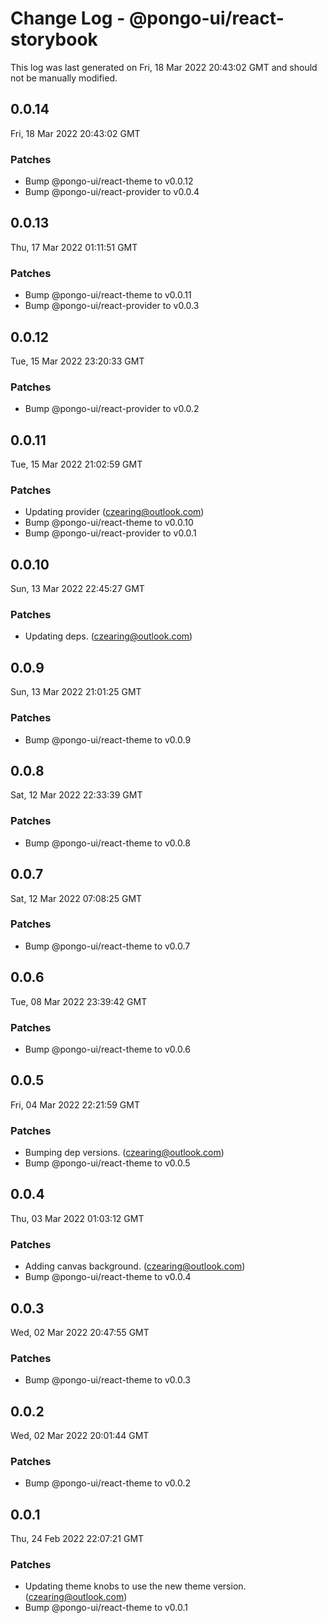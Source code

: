# Change Log - @pongo-ui/react-storybook

This log was last generated on Fri, 18 Mar 2022 20:43:02 GMT and should not be manually modified.

<!-- Start content -->

## 0.0.14

Fri, 18 Mar 2022 20:43:02 GMT

### Patches

- Bump @pongo-ui/react-theme to v0.0.12
- Bump @pongo-ui/react-provider to v0.0.4

## 0.0.13

Thu, 17 Mar 2022 01:11:51 GMT

### Patches

- Bump @pongo-ui/react-theme to v0.0.11
- Bump @pongo-ui/react-provider to v0.0.3

## 0.0.12

Tue, 15 Mar 2022 23:20:33 GMT

### Patches

- Bump @pongo-ui/react-provider to v0.0.2

## 0.0.11

Tue, 15 Mar 2022 21:02:59 GMT

### Patches

- Updating provider (czearing@outlook.com)
- Bump @pongo-ui/react-theme to v0.0.10
- Bump @pongo-ui/react-provider to v0.0.1

## 0.0.10

Sun, 13 Mar 2022 22:45:27 GMT

### Patches

- Updating deps. (czearing@outlook.com)

## 0.0.9

Sun, 13 Mar 2022 21:01:25 GMT

### Patches

- Bump @pongo-ui/react-theme to v0.0.9

## 0.0.8

Sat, 12 Mar 2022 22:33:39 GMT

### Patches

- Bump @pongo-ui/react-theme to v0.0.8

## 0.0.7

Sat, 12 Mar 2022 07:08:25 GMT

### Patches

- Bump @pongo-ui/react-theme to v0.0.7

## 0.0.6

Tue, 08 Mar 2022 23:39:42 GMT

### Patches

- Bump @pongo-ui/react-theme to v0.0.6

## 0.0.5

Fri, 04 Mar 2022 22:21:59 GMT

### Patches

- Bumping dep versions. (czearing@outlook.com)
- Bump @pongo-ui/react-theme to v0.0.5

## 0.0.4

Thu, 03 Mar 2022 01:03:12 GMT

### Patches

- Adding canvas background. (czearing@outlook.com)
- Bump @pongo-ui/react-theme to v0.0.4

## 0.0.3

Wed, 02 Mar 2022 20:47:55 GMT

### Patches

- Bump @pongo-ui/react-theme to v0.0.3

## 0.0.2

Wed, 02 Mar 2022 20:01:44 GMT

### Patches

- Bump @pongo-ui/react-theme to v0.0.2

## 0.0.1

Thu, 24 Feb 2022 22:07:21 GMT

### Patches

- Updating theme knobs to use the new theme version. (czearing@outlook.com)
- Bump @pongo-ui/react-theme to v0.0.1
